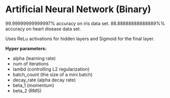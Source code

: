 # Artificial Neural Network (Binary)

99.99999999999997% accuracy on iris data set.
88.88888888888889%% accuracy on heart disease data set.

Uses ReLu activations for hidden layers and Sigmoid for the final layer.

**Hyper parameters:**
- alpha (learning rate)
- num of iterations
- lambd (controlling L2 regularization)
- batch_count (the size of a mini batch)
- decay_rate (alpha decay rate)
- beta_1 (momentum)
- beta_2 (RMS)
